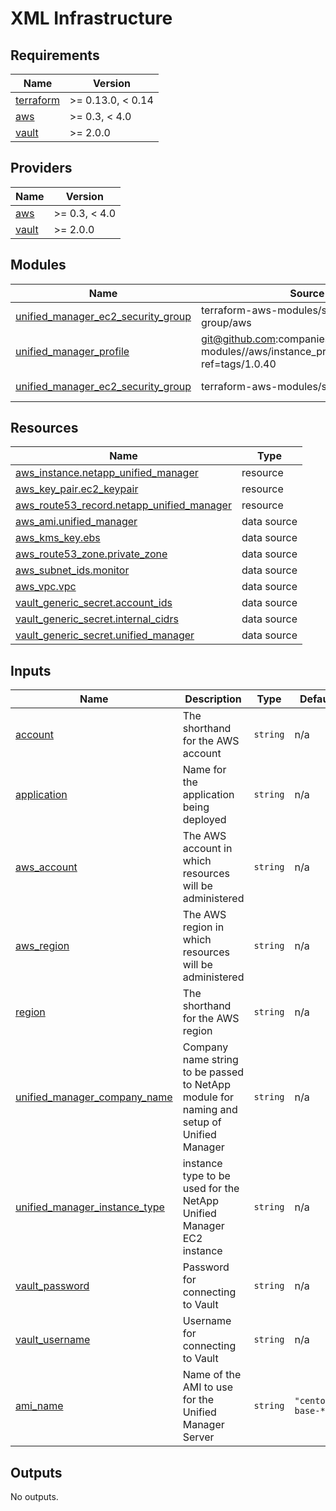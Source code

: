 # XML Infrastructure

<!-- BEGINNING OF PRE-COMMIT-TERRAFORM DOCS HOOK -->
## Requirements

| Name | Version |
|------|---------|
| <a name="requirement_terraform"></a> [terraform](#requirement\_terraform) | >= 0.13.0, < 0.14 |
| <a name="requirement_aws"></a> [aws](#requirement\_aws) | >= 0.3, < 4.0 |
| <a name="requirement_vault"></a> [vault](#requirement\_vault) | >= 2.0.0 |

## Providers

| Name | Version |
|------|---------|
| <a name="provider_aws"></a> [aws](#provider\_aws) | >= 0.3, < 4.0 |
| <a name="provider_vault"></a> [vault](#provider\_vault) | >= 2.0.0 |

## Modules

| Name | Source | Version |
|------|--------|---------|
| <a name="module_unified_manager_ec2_security_group"></a> [unified\_manager\_ec2\_security\_group](#module\_unified\_manager\_ec2\_security\_group) | terraform-aws-modules/security-group/aws | ~> 3.0 |
| <a name="module_unified_manager_profile"></a> [unified\_manager\_profile](#module\_unified\_manager\_profile) | git@github.com:companieshouse/terraform-modules//aws/instance_profile?ref=tags/1.0.40 |  |
| <a name="module_aiqum_backup_bucket"></a> [unified\_manager\_ec2\_security\_group](#module\aiqum_backup_bucket) | terraform-aws-modules/s3-bucket/aws | ~> 2.1.0 |

## Resources

| Name | Type |
|------|------|
| [aws_instance.netapp_unified_manager](https://registry.terraform.io/providers/hashicorp/aws/latest/docs/resources/instance) | resource |
| [aws_key_pair.ec2_keypair](https://registry.terraform.io/providers/hashicorp/aws/latest/docs/resources/key_pair) | resource |
| [aws_route53_record.netapp_unified_manager](https://registry.terraform.io/providers/hashicorp/aws/latest/docs/resources/route53_record) | resource |
| [aws_ami.unified_manager](https://registry.terraform.io/providers/hashicorp/aws/latest/docs/data-sources/ami) | data source |
| [aws_kms_key.ebs](https://registry.terraform.io/providers/hashicorp/aws/latest/docs/data-sources/kms_key) | data source |
| [aws_route53_zone.private_zone](https://registry.terraform.io/providers/hashicorp/aws/latest/docs/data-sources/route53_zone) | data source |
| [aws_subnet_ids.monitor](https://registry.terraform.io/providers/hashicorp/aws/latest/docs/data-sources/subnet_ids) | data source |
| [aws_vpc.vpc](https://registry.terraform.io/providers/hashicorp/aws/latest/docs/data-sources/vpc) | data source |
| [vault_generic_secret.account_ids](https://registry.terraform.io/providers/hashicorp/vault/latest/docs/data-sources/generic_secret) | data source |
| [vault_generic_secret.internal_cidrs](https://registry.terraform.io/providers/hashicorp/vault/latest/docs/data-sources/generic_secret) | data source |
| [vault_generic_secret.unified_manager](https://registry.terraform.io/providers/hashicorp/vault/latest/docs/data-sources/generic_secret) | data source |

## Inputs

| Name | Description | Type | Default | Required |
|------|-------------|------|---------|:--------:|
| <a name="input_account"></a> [account](#input\_account) | The shorthand for the AWS account | `string` | n/a | yes |
| <a name="input_application"></a> [application](#input\_application) | Name for the application being deployed | `string` | n/a | yes |
| <a name="input_aws_account"></a> [aws\_account](#input\_aws\_account) | The AWS account in which resources will be administered | `string` | n/a | yes |
| <a name="input_aws_region"></a> [aws\_region](#input\_aws\_region) | The AWS region in which resources will be administered | `string` | n/a | yes |
| <a name="input_region"></a> [region](#input\_region) | The shorthand for the AWS region | `string` | n/a | yes |
| <a name="input_unified_manager_company_name"></a> [unified\_manager\_company\_name](#input\_unified\_manager\_company\_name) | Company name string to be passed to NetApp module for naming and setup of Unified Manager | `string` | n/a | yes |
| <a name="input_unified_manager_instance_type"></a> [unified\_manager\_instance\_type](#input\_unified\_manager\_instance\_type) | instance type to be used for the NetApp Unified Manager EC2 instance | `string` | n/a | yes |
| <a name="input_vault_password"></a> [vault\_password](#input\_vault\_password) | Password for connecting to Vault | `string` | n/a | yes |
| <a name="input_vault_username"></a> [vault\_username](#input\_vault\_username) | Username for connecting to Vault | `string` | n/a | yes |
| <a name="input_ami_name"></a> [ami\_name](#input\_ami\_name) | Name of the AMI to use for the Unified Manager Server | `string` | `"centos7-base-*"` | no |

## Outputs

No outputs.
<!-- END OF PRE-COMMIT-TERRAFORM DOCS HOOK -->